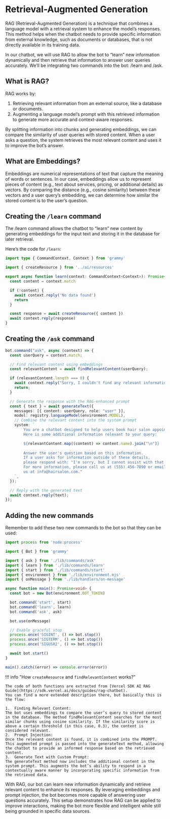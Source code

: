 # Retrieval-Augmented Generation

RAG (Retrieval-Augmented Generation) is a technique that combines a language model with a retrieval system to enhance the model’s responses. This method helps when the chatbot needs to provide specific information from external knowledge, such as documents or databases, that is not directly available in its training data. 

In our chatbot, we will use RAG to allow the bot to “learn” new information dynamically and then retrieve that information to answer user queries accurately. We’ll be integrating two commands into the bot: /learn and /ask.

## What is RAG?

RAG works by:

1. Retrieving relevant information from an external source, like a database or documents.
2. Augmenting a language model’s prompt with this retrieved information to generate more accurate and context-aware responses.

By splitting information into chunks and generating embeddings, we can compare the similarity of user queries with stored content. When a user asks a question, the system retrieves the most relevant content and uses it to improve the bot’s answer.

## What are Embeddings?

Embeddings are numerical representations of text that capture the meaning of words or sentences. In our case, embeddings allow us to represent pieces of content (e.g., text about services, pricing, or additional details) as vectors. By comparing the distance (e.g., cosine similarity) between these vectors and a user query’s embedding, we can determine how similar the stored content is to the user’s question.

## Creating the `/learn` command

The /learn command allows the chatbot to “learn” new content by generating embeddings for the input text and storing it in the database for later retrieval.

Here’s the code for `/learn`:

```ts title="src/lib/commands/learn.ts"
import type { CommandContext, Context } from 'grammy'

import { createResource } from '../ai/resources'

export async function learn(context: CommandContext<Context>): Promise<void> {
  const content = context.match

  if (!content) {
    await context.reply('No data found')
    return
  }

  const response = await createResource({ content })
  await context.reply(response)
}
```

## Creating the `/ask` command

```ts title="src/lib/commands/ask.ts"
bot.command("ask", async (context) => {
  const userQuery = context.match;

  // Find relevant content using embeddings
  const relevantContent = await findRelevantContent(userQuery);

  if (relevantContent.length === 0) {
    await context.reply("Sorry, I couldn't find any relevant information.");
    return;
  }

  // Generate the response with the RAG-enhanced prompt
  const { text } = await generateText({
    messages: [{ content: userQuery, role: "user" }],
    model: registry.languageModel(environment.MODEL),
    // Combine the relevant content into the system prompt
    system: `
        You are a chatbot designed to help users book hair salon appointments.
        Here is some additional information relevant to your query:

        ${relevantContent.map((content) => content.name).join("\n")}
        
        Answer the user's question based on this information.
        If a user asks for information outside of these details, 
        please respond with: "I'm sorry, but I cannot assist with that.
        For more information, please call us at (555) 456-7890 or email
        us at info@hairsalon.com."
    `,
  });

  // Reply with the generated text
  await context.reply(text);
});
```


## Adding the new commands

Remember to add these two new commands to the bot so that they can be used:

```ts title="src/main.ts"
import process from 'node:process'

import { Bot } from 'grammy'

import { ask } from './lib/commands/ask'
import { learn } from './lib/commands/learn'
import { start } from './lib/commands/start'
import { environment } from './lib/environment.mjs'
import { onMessage } from './lib/handlers/on-message'

async function main(): Promise<void> {
  const bot = new Bot(environment.BOT_TOKEN)

  bot.command('start', start)
  bot.command('learn', learn)
  bot.command('ask', ask)

  bot.use(onMessage)

  // Enable graceful stop
  process.once('SIGINT', () => bot.stop())
  process.once('SIGTERM', () => bot.stop())
  process.once('SIGUSR2', () => bot.stop())

  await bot.start()
}

main().catch((error) => console.error(error))
```


!!! info "How `createResource` and `findRelevantContent` works?"

    The code of both functions are extracted from [Vercel SDK AI RAG Guide](https://sdk.vercel.ai/docs/guides/rag-chatbot).
    You can find a more extended description there, but basically this is the flow:

	1.	Finding Relevant Content:
    The bot uses embeddings to compare the user’s query to stored content in the database. The method findRelevantContent searches for the most similar chunks using cosine similarity. If the similarity score is above a certain threshold (in this case, 0.3), the content is considered relevant.
    2.	Prompt Injection:
    Once the relevant content is found, it is combined into the PROMPT. This augmented prompt is passed into the generateText method, allowing the chatbot to provide an informed response based on the retrieved content.
    3.	Generate Text with Custom Prompt:
    The generateText method now includes the additional content in the system prompt. This augments the bot’s ability to respond in a contextually aware manner by incorporating specific information from the retrieved data.

With RAG, our bot can learn new information dynamically and retrieve relevant content to enhance its responses. By leveraging embeddings and prompt injection, the bot becomes more capable of answering user questions accurately. This setup demonstrates how RAG can be applied to improve interactions, making the bot more flexible and intelligent while still being grounded in specific data sources.
